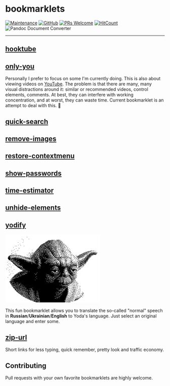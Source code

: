 # bookmarklets

[![Maintenance](https://img.shields.io/maintenance/yes/2023.svg?style=flat-square)]()
[![GitHub](https://img.shields.io/github/license/mashape/apistatus.svg?style=flat-square)](license.md)
[![PRs Welcome](https://img.shields.io/badge/PRs-welcome-blue.svg?style=flat-square)]()
[![HitCount](https://hits.dwyl.com/zhibirc/bookmarklets.svg)](https://hits.dwyl.com/zhibirc/bookmarklets)
![Pandoc Document Converter](https://github.com/zhibirc/bookmarklets/workflows/Pandoc%20Document%20Converter/badge.svg?branch=master&style=flat-square)

---

## [hooktube](https://github.com/zhibirc/bookmarklets/blob/master/hooktube/index.ts)

<!--
<div>
    <a rel="nofollow" data-id="hooktube" href="">hooktube</a>
    <p class="tip"><strong>Tip:</strong> drag this to your bookmarks toolbar or right-click and add to bookmarks.</p>
</div>
-->

## [only-you](https://github.com/zhibirc/bookmarklets/blob/master/only-you/index.ts)

Personally I prefer to focus on some I'm currently doing. This is also about viewing videos on [YouTube](https://www.youtube.com/). 
The problem is that there are many, many visual distractions around it: similar or recommended videos, control elements, comments. 
At best, they can interfere with working concentration, and at worst, they can waste time. Current bookmarklet is an attempt to deal with this. :dart:

<!--
<div>
    <a rel="nofollow" data-id="only-you" href="">only-you</a>
    <p class="tip"><strong>Tip:</strong> drag this to your bookmarks toolbar or right-click and add to bookmarks.</p>
</div>
-->


## [quick-search](https://github.com/zhibirc/bookmarklets/blob/master/quick-search/index.ts)

<!--
<div>
    <a rel="nofollow" data-id="quick-search" href="">quick-search</a>
    <p class="tip"><strong>Tip:</strong> drag this to your bookmarks toolbar or right-click and add to bookmarks.</p>
</div>
-->

## [remove-images](https://github.com/zhibirc/bookmarklets/blob/master/remove-images/index.ts)

<!--
<div>
    <a rel="nofollow" data-id="remove-images" href="">remove-images</a>
    <p class="tip"><strong>Tip:</strong> drag this to your bookmarks toolbar or right-click and add to bookmarks.</p>
</div>
-->

## [restore-contextmenu](https://github.com/zhibirc/bookmarklets/blob/master/restore-contextmenu/index.ts)

<!--
<div>
    <a rel="nofollow" data-id="restore-contextmenu" href="">restore-contextmenu</a>
    <p class="tip"><strong>Tip:</strong> drag this to your bookmarks toolbar or right-click and add to bookmarks.</p>
</div>
-->

## [show-passwords](https://github.com/zhibirc/bookmarklets/blob/master/show-passwords/index.ts)

<!--
<div>
    <a rel="nofollow" data-id="show-passwords" href="">show-passwords</a>
    <p class="tip"><strong>Tip:</strong> drag this to your bookmarks toolbar or right-click and add to bookmarks.</p>
</div>
-->

## [time-estimator](https://github.com/zhibirc/bookmarklets/blob/master/time-estimator/index.ts)

<!--
<div>
    <a rel="nofollow" data-id="time-estimator" href="">time-estimator</a>
    <p class="tip"><strong>Tip:</strong> drag this to your bookmarks toolbar or right-click and add to bookmarks.</p>
</div>
-->

## [unhide-elements](https://github.com/zhibirc/bookmarklets/blob/master/unhide-elements/index.ts)

<!--
<div>
    <a rel="nofollow" data-id="unhide-elements" href="">unhide-elements</a>
    <p class="tip"><strong>Tip:</strong> drag this to your bookmarks toolbar or right-click and add to bookmarks.</p>
</div>
-->

## [yodify](https://github.com/zhibirc/bookmarklets/blob/master/yodify/index.ts)

![Yoda himself](https://github.com/zhibirc/bookmarklets/blob/master/assets/images/yoda.png)

This fun bookmarklet allows you to translate the so-called "normal" speech in **Russian**/**Ukrainian**/**English** to Yoda's language. 
Just select an original language and enter some.

<!--
<div>
    <a rel="nofollow" data-id="yodify" href="">yodify</a>
    <p class="tip"><strong>Tip:</strong> drag this to your bookmarks toolbar or right-click and add to bookmarks.</p>
</div>
-->


## [zip-url](https://github.com/zhibirc/bookmarklets/blob/master/zip-url/index.ts)

Short links for less typing, quick remember, pretty look and traffic economy.

<!--
<div>
    <a rel="nofollow" data-id="zip-url" href="">zip-url</a>
    <p class="tip"><strong>Tip:</strong> drag this to your bookmarks toolbar or right-click and add to bookmarks.</p>
</div>
-->


## Contributing

Pull requests with your own favorite bookmarklets are highly welcome.